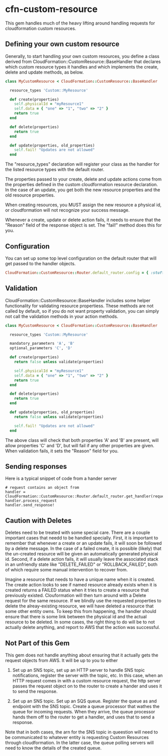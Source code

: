 # cfn-custom-resource

This gem handles much of the heavy lifting around handling requests for cloudformation custom resources.

## Defining your own custom resource

Generally, to start handling your own custom resources, you define a
class derived from CloudFormation::CustomResource::BaseHandler that
declares which custom resource types it handles and which implements
the create, delete and update methods, as below.

```ruby
class MyCustomResource < CloudFormation::CustomResource::BaseHandler

  resource_types 'Custom::MyResource'

  def create(properties)
    self.physicalId = "myResource1"
    self.data = { "one" => "1", "two" => "2" }
    return true
  end

  def delete(properties)
    return true
  end

  def update(properties, old_properties)
    self.fail! "Updates are not allowed"
  end
```

The "resource_types" declaration will register your class as the
handler for the listed resource types with the default router.

The properties passed to your create, delete and update actions come
from the properties defined in the custom cloudformation resource
declaration. In the case of an update, you get both the new resource
properties and the old resource properties.

When creating resources, you MUST assign the new resource a physical id,
or cloudformation will not recognize your success message.

Whenever a create, update or delete action fails, it needs to ensure that
the "Reason" field of the response object is set. The "fail!" method does
this for you.

## Configuration

You can set up some top level configuration on the default router that
will get passed to the handler objects.

```ruby
CloudFormation::CustomResource::Router.default_router.config = { :stuff => "here" }
```

## Validation

CloudFormation::CustomResource::BaseHandler includes some helper
functionality for validating resource propertiess. These methods are
not called by default, so if you do not want property validation, you
can simply not call the validation methods in your action methods.

```ruby
class MyCustomResource < CloudFormation::CustomResource::BaseHandler

  resource_types 'Custom::MyResource'

  mandatory_parameters 'A', 'B'
  optional_parameters 'C', 'D'

  def create(properties)
    return false unless validate(properties)

    self.physicalId = "myResource1"
    self.data = { "one" => "1", "two" => "2" }
    return true
  end

  def delete(properties)
    return true
  end

  def update(properties, old_properties)
    return false unless validate(properties)

    self.fail! "Updates are not allowed"
  end
```

The above class will check that both properties 'A' and 'B' are
present, will allow properties 'C' and 'D', but will fail if any other
properties are given. When validation fails, it sets the "Reason"
field for you.

## Sending responses

Here is a typical snippet of code from a hander server

```
# request contains an object from
handler = CloudFormation::CustomResource::Router.default_router.get_handler(request)
handler.process_request
handler.send_response!
```

## Caution with Deletes

Deletes need to be treated with some special care. There are a couple
important cases that needd to be handled specially. First, it is
important to remember that whenever a create or an update fails, it
will soon be followed by a delete message. In the case of a failed
create, it is possible (likely) that the un-created resource will be
given an automatically generated physical id. Second, if a delete
action fails, it will usually leave the associated stack in an
unfriendly state like "DELETE_FAILED" or "ROLLBACK_FAILED", both of
which require some manual intervention to recover from.

Imagine a resource that needs to have a unique name when it is
created. The create action looks to see if named resource already
exists when it is created returns a FAILED status when it tries to
create a resource that previously existed. Clouformation will then
turn around with a Delete request for the same resource. If we blindly
use the requested properties to delete the alreay-existing resource,
we will have deleted a resource that some other entity owns. To keep
this from happening, the handler should ensure that there is some link
between the physical id and the actual resource to be deleted. In some
cases, the right thing to do will be to not actually delete anything,
and report to AWS that the action was successful.

## Not Part of this Gem

This gem does not handle anything about ensuring that it actually gets the request
objects from AWS. It will be up to you to either

1) Set up an SNS topic, set up an HTTP server to handle SNS topic notifications, register
the server with the topic, etc. In this case, when an HTTP request comes in with
a custom resource request, the http server passes the request object on to the router
to create a hander and uses it to send the response.

2) Set up an SNS topic. Set up an SQS queue. Register the queue as and endpoint with the SNS
topic. Create a queue processor that wathes the queue for incoming requests. When they arrive,
the queue processor hands them off to the router to get a handler, and uses that to send
a response.

Note that in both cases, the arn for the SNS topic in queestion will need to be communicated
to whatever entity is requesting Custom Resources through cloudformation. In the latter case,
the queue polling servers will need to know the details of the created queue.
